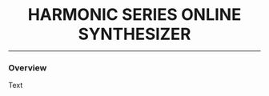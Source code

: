 <p align="center">
    <strong><font size="6">HARMONIC SERIES ONLINE SYNTHESIZER</font></strong>
</p>

---

### Overview

Text